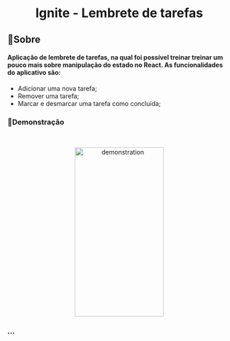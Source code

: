 <h1 align="center">
    Ignite - Lembrete de tarefas
</h1>

## 📝Sobre
#### Aplicação de lembrete de tarefas, na qual foi possível treinar treinar um pouco mais sobre manipulação do estado no React. As funcionalidades do aplicativo são:

-   Adicionar uma nova tarefa;
-   Remover uma tarefa;
-   Marcar e desmarcar uma tarefa como concluída;

### 📱Demonstração
</br>

<p align="center">
<img src="https://ik.imagekit.io/qm0c4ik0qr6/ezgif.com-gif-maker_1Cmo0CToh.gif" alt="demonstration" width="200" height="380" />
</p>

### ...
